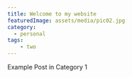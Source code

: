 ```yaml
---
title: Welcome to my website
featuredImage: assets/media/pic02.jpg
category:
  - personal
tags:
    - two
---
```


Example Post in Category 1
